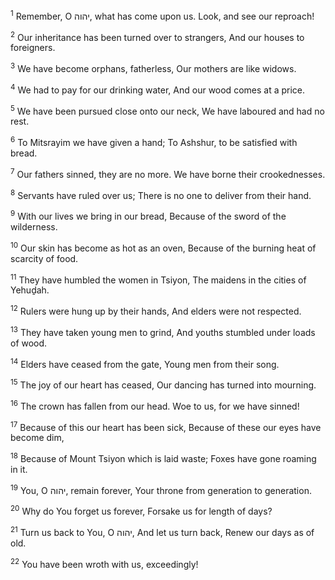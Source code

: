 <sup>1</sup> Remember, O יהוה, what has come upon us. Look, and see our reproach!

<sup>2</sup> Our inheritance has been turned over to strangers, And our houses to foreigners.

<sup>3</sup> We have become orphans, fatherless, Our mothers are like widows.

<sup>4</sup> We had to pay for our drinking water, And our wood comes at a price.

<sup>5</sup> We have been pursued close onto our neck, We have laboured and had no rest.

<sup>6</sup> To Mitsrayim we have given a hand; To Ashshur, to be satisfied with bread.

<sup>7</sup> Our fathers sinned, they are no more. We have borne their crookednesses.

<sup>8</sup> Servants have ruled over us; There is no one to deliver from their hand.

<sup>9</sup> With our lives we bring in our bread, Because of the sword of the wilderness.

<sup>10</sup> Our skin has become as hot as an oven, Because of the burning heat of scarcity of food.

<sup>11</sup> They have humbled the women in Tsiyon, The maidens in the cities of Yehuḏah.

<sup>12</sup> Rulers were hung up by their hands, And elders were not respected.

<sup>13</sup> They have taken young men to grind, And youths stumbled under loads of wood.

<sup>14</sup> Elders have ceased from the gate, Young men from their song.

<sup>15</sup> The joy of our heart has ceased, Our dancing has turned into mourning.

<sup>16</sup> The crown has fallen from our head. Woe to us, for we have sinned!

<sup>17</sup> Because of this our heart has been sick, Because of these our eyes have become dim,

<sup>18</sup> Because of Mount Tsiyon which is laid waste; Foxes have gone roaming in it.

<sup>19</sup> You, O יהוה, remain forever, Your throne from generation to generation.

<sup>20</sup> Why do You forget us forever, Forsake us for length of days?

<sup>21</sup> Turn us back to You, O יהוה, And let us turn back, Renew our days as of old.

<sup>22</sup> You have been wroth with us, exceedingly!

